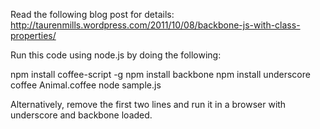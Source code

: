 Read the following blog post for details:
http://taurenmills.wordpress.com/2011/10/08/backbone-js-with-class-properties/

Run this code using node.js by doing the following:

npm install coffee-script -g
npm install backbone
npm install underscore
coffee Animal.coffee
node sample.js

Alternatively, remove the first two lines and run it in a browser with underscore and backbone loaded.

